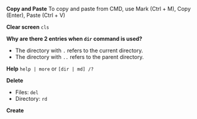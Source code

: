 **Copy and Paste**
To copy and paste from CMD, use Mark (Ctrl + M), Copy (Enter), Paste (Ctrl + V)

**Clear screen**
`cls`

**Why are there 2 entries when `dir` command is used?**
- The directory with `.` refers to the current directory.
- The directory with `..` refers to the parent directory.

**Help**
`help | more` or `[dir | md] /?`

**Delete**
- Files: `del`
- Directory: `rd`

**Create**





